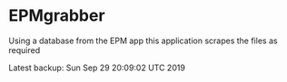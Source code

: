 # EPMgrabber
Using a database from the EPM app this application scrapes the files as required


Latest backup: Sun Sep 29 20:09:02 UTC 2019
